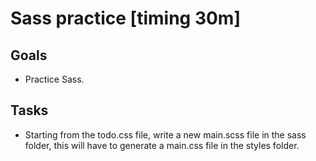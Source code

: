 # Sass practice [timing 30m]

## Goals

- Practice Sass.

## Tasks

- Starting from the todo.css file, write a new main.scss file in the sass folder, this will have to generate a main.css file in the styles folder.
